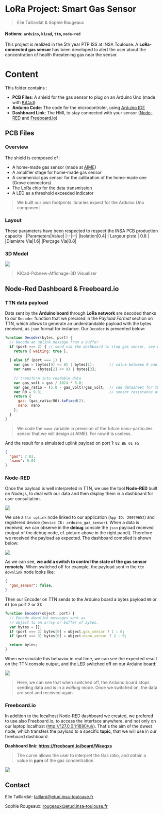 
# LoRa Project: Smart Gas Sensor
> Elie Taillardat & Sophie Rougeaux

#### Notions: ```arduino```, ```kicad```, ```ttn```, ```node-red```

This project is realized in the 5th year PTP ISS at INSA Toulouse.
A **LoRa-connected gas sensor** has been developed to alert the user about the concentration of health threatening gas near the sensor.

# Content

This folder contains :
- **PCB Files**: A shield for the gas sensor to plug on an Arduino Uno (made with [KiCad](http://kicad-pcb.org/))
- **Arduino Code**: The code for the microcontroler, using [Arduino IDE](https://www.arduino.cc/en/Main/Software)
- **Dashboard Link**: The HMI, to stay connected with your sensor ([Node-RED](https://nodered.org/) and [Freeboard.io](https://freeboard.io/))


## PCB Files
### Overview
The shield is composed of :
- A home-made gas sensor (made at [AIME](https://www.aime-toulouse.fr/cmsms/index.php))
- A amplifier stage for home-made gas sensor
- A commercial gas sensor for the calibration of the home-made one (Grove connectors)
- The LoRa chip for the data transmission
- A LED as a threshold exceeded indicator

> We built our own footprints libraries expect for the Arduino Uno component

### Layout
These parameters have been respected to respect the INSA PCB production capacity :
|Parameters|Value|
|--|--|
|Isolation|0.4|
| Largeur piste | 0.8 |
|Diamètre Via|1.6|
|Perçage Via|0.8|

### 3D Model

![](./assets/3D.JPG)

> KiCad-Pcbnew-Affichage-3D Visualizer

## Node-Red Dashboard & Freeboard.io
### TTN data payload
Data sent by the **Arduino board** through **LoRa network** are decoded thanks to our ```Decoder``` function that we precised in the *Payload Format* section on TTN, which allows to generate an understandable payload with the bytes received, as ```json``` format for instance.
Our ```Decoder``` is presented below:
```javascript
function Decoder(bytes, port) {
  // Decode an uplink message from a buffer
  if (port === 2) { // send via the dashboard to stop gas sensor, see next chapter
    return { waiting: true };
    
  } else if (port === 1) {
    var gas = (bytes[0] << 8) | bytes[1];       // value between 0 and 1024
    var nano = (bytes[2] << 8) | bytes[3];
    
    // transform into readable data
    var gas_volt = gas / 1024 * 5.0;
    var gas_ratio = (5.0 - gas_volt)/gas_volt;  // see datasheet for the calculation
    var R0 = 9.3;                               // sensor resistance at 1000ppm LPG in the clean air
    return {
      gas: (gas_ratio/R0).toFixed(2),
      nano: nano
    };
  }
}
```
> We code the ```nano``` variable in prevision of the future nano-particules sensor that we will design at AIME). For now it is useless.

And the result for a simulated uplink payload on port 1: ``` 02 BE 01 F5 ```
```json
{
  "gas": 7.02,
  "nano": 5.01
}
```

### Node-RED
Once the payload is well interpreted in TTN, we use the tool **Node-RED** built on Node.js, to deal with our data and then display them in a dashboard for user consultation.

![](./assets/node-red.png)

We use a ``` ttn uplink ``` node linked to our application (```App ID: 20079652```) and registered device (```Device ID: arduino_gaz_sensor```). When a data is received, we can observe in the **debug** console the ```json``` payload received (output of the debug node, cf. picture above in the right panel). Therefore we received the payload as expected.
The dashboard compiled is shown below:

![](./assets/dashboard.gif)

As we can see, **we add a switch to control the state of the gas sensor remotely**.
When switched off for example, the payload sent in the ```ttn downlink``` node looks like:
```json
{
  "gas_sensor": false,
}
```

Then our Encoder on TTN sends to the Arduino board a bytes payload ```00``` or ```01``` (on port 2 or 3):
```javascript
function Encoder(object, port) {
  // Encode downlink messages sent as
  // object to an array or buffer of bytes.
  var bytes = [];
  if (port === 2) bytes[0] = object.gas_sensor ? 1 : 0;
  if (port === 3) bytes[0] = object.nano_sensor ? 2 : 0;

  return bytes;
}
```

When we simulate this behavior in real time, we can see the expected result on the TTN console output, and the LED switched off on our Arduino board:

![](./assets/ttn.png)

> Here, we can see that when switched off, the Arduino board stops sending data and is in a *waiting* mode. Once we switched on, the data are sent and received again.

### Freeboard.io
In addition to the localhost Node-RED dashboard we created, we prefered to use also Freeboard.io, to access the interface anywhere, and not only on our laptop localhost (http://127.0.0.1:1880/ui/).
That's the aim of the dweet node, which transfers the payload to a specific **topic**, that we will use in our freeboard dashboard.

**Dashboard link:
https://freeboard.io/board/Wauqxs**

> The curve allows the user to interpret the Gas ratio, and obtain a value in **ppm** of the gas concentration.

![](./assets/freeboard.gif)


## Contact
Elie Taillardat: taillard@etud.insa-toulouse.fr

Sophie Rougeaux: rougeaux@etud.insa-toulouse.fr
